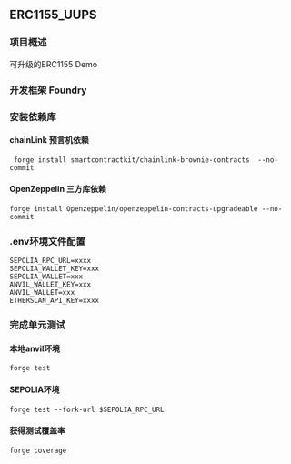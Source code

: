 ## ERC1155_UUPS
### 项目概述
可升级的ERC1155 Demo
### 开发框架 Foundry
### 安装依赖库
#### chainLink 预言机依赖
```
 forge install smartcontractkit/chainlink-brownie-contracts  --no-commit
```
#### OpenZeppelin 三方库依赖
```
forge install Openzeppelin/openzeppelin-contracts-upgradeable --no-commit
```
### .env环境文件配置
```
SEPOLIA_RPC_URL=xxxx
SEPOLIA_WALLET_KEY=xxx
SEPOLIA_WALLET=xxx
ANVIL_WALLET_KEY=xxx
ANVIL_WALLET=xxx
ETHERSCAN_API_KEY=xxxx
```
### 完成单元测试 
#### 本地anvil环境
```
forge test
```
#### SEPOLIA环境
```
forge test --fork-url $SEPOLIA_RPC_URL
```
#### 获得测试覆盖率
```
forge coverage
```

